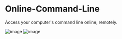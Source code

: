 # Online-Command-Line
Access your computer's command line online, remotely.

![image](https://user-images.githubusercontent.com/48888771/143486249-7542c61d-8ac6-4f97-9f57-8826c8760a29.png)
![image](https://user-images.githubusercontent.com/48888771/143485519-c9a0c6ec-9929-4678-8803-281f3dd46323.png)
